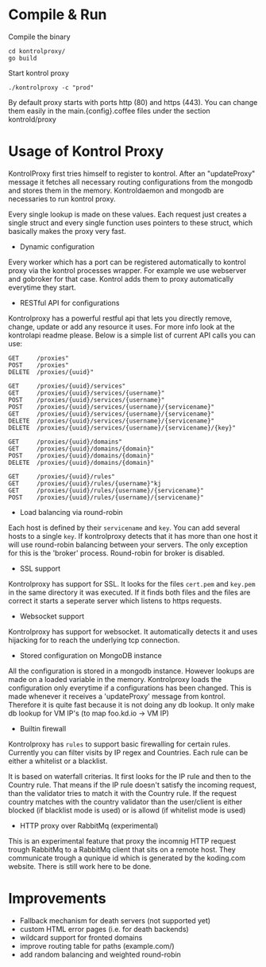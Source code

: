 # Compile & Run

Compile the binary

```
cd kontrolproxy/
go build
```

Start kontrol proxy 

```
./kontrolproxy -c "prod"
```

By default proxy starts with ports http (80) and https (443). You can change
them easily in the main.{config}.coffee files under the section kontrold/proxy


# Usage of Kontrol Proxy

KontrolProxy first tries himself to register to kontrol. After an "updateProxy"
message it fetches all necessary routing configurations from the mongodb and
stores them in the memory. Kontroldaemon and mongodb are necessaries to run
kontrol proxy.

Every single lookup is made on these values. Each request just creates a single
struct and every single function uses pointers to these struct, which basically
makes the proxy very fast. 

* Dynamic configuration

Every worker which has a port can be registered automatically to kontrol proxy
via the kontrol processes wrapper. For example we use webserver and gobroker
for that case. Kontrol adds them to proxy automatically everytime they start.

* RESTful API for configurations

Kontrolproxy has a powerful restful api that lets you directly remove, change,
update or add any resource it uses. For more info look at the kontrolapi readme
please. Below is a simple list of current API calls you can use:

	GET     /proxies"
	POST    /proxies"
	DELETE  /proxies/{uuid}"

	GET     /proxies/{uuid}/services"
	GET     /proxies/{uuid}/services/{username}"
	POST    /proxies/{uuid}/services/{username}"
	POST    /proxies/{uuid}/services/{username}/{servicename}"
	GET     /proxies/{uuid}/services/{username}/{servicename}"
	DELETE  /proxies/{uuid}/services/{username}/{servicename}"
	DELETE  /proxies/{uuid}/services/{username}/{servicename}/{key}"

	GET     /proxies/{uuid}/domains"
	GET     /proxies/{uuid}/domains/{domain}"
	POST    /proxies/{uuid}/domains/{domain}"
	DELETE  /proxies/{uuid}/domains/{domain}"

	GET     /proxies/{uuid}/rules"
	GET     /proxies/{uuid}/rules/{username}"kj
	GET     /proxies/{uuid}/rules/{username}/{servicename}"
	POST    /proxies/{uuid}/rules/{username}/{servicename}"

* Load balancing via round-robin

Each host is defined by their `servicename` and `key`. You can add several
hosts to a single `key`. If kontrolproxy detects that it has more than one host
it will use round-robin balancing between your servers. The only exception for this is the 'broker' process. Round-robin for broker is disabled.

* SSL support

Kontrolproxy has support for SSL. It looks for the files `cert.pem` and
`key.pem` in the same directory it was executed. If it finds both files and the
files are correct it starts a seperate server which listens to https requests.

* Websocket support

Kontrolproxy has support for websocket. It automatically detects it and uses
hijacking for to reach the underlying tcp connection.

* Stored configuration on MongoDB instance

All the configuration is stored in a mongodb instance. However lookups are made
on a loaded variable in the memory. Kontrolproxy loads the configuration only
everytime if a configurations has been changed. This is made whenever it
receives a 'updateProxy' message from kontrol. Therefore it is quite fast
because it is not doing any db lookup. It only make db lookup for VM IP's (to
map foo.kd.io -> VM IP)

* Builtin firewall

Kontrolproxy has `rules` to support basic firewalling for certain rules.
Currently you can filter visits by IP regex and Countries. Each rule can be
either a whitelist or a blacklist. 

It is based on waterfall criterias. It first looks for the IP rule and then to
the Country rule. That means if the IP rule doesn't satisfy the incoming
request, than the validator tries to match it with the Country rule. If the
request country matches with the country validator than the user/client is
either blocked (if blacklist mode is used) or is allowd (if whitelist mode is
used)

* HTTP proxy over RabbitMq (experimental)

This is an experimental feature that proxy the incomnig HTTP request trough
RabbitMq to a RabbitMq client that sits on a remote host. They communicate
trough a qunique id which is generated by the koding.com website. There is
still work here to be done.



# Improvements
* Fallback mechanism for death servers (not supported yet)
* custom HTML error pages (i.e. for death backends)
* wildcard support for fronted domains
* improve routing table for paths (example.com/)
* add random balancing and weighted round-robin


